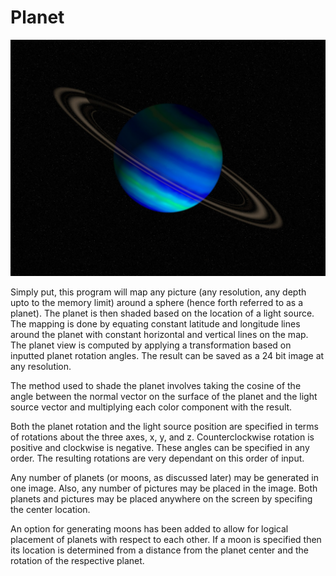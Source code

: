 # Planet

![intro](blue.jpg)

Simply put, this program will map any picture (any resolution, any depth upto to the memory limit) around a sphere (hence forth referred to as a planet). The planet is then shaded based on the location of a light source. The mapping is done by equating constant latitude and longitude lines around the planet with constant horizontal and vertical lines on the map. The planet view is computed by applying a transformation based on inputted planet rotation angles. The result can be saved as a 24 bit image at any resolution.

The method used to shade the planet involves taking the cosine of the angle between the normal vector on the surface of the planet and the light source vector and multiplying each color component with the result.

Both the planet rotation and the light source position are specified in terms of rotations about the three axes, x, y, and z. Counterclockwise rotation is positive and clockwise is negative. These angles can be specified in any order. The resulting rotations are very dependant on this order of input.

Any number of planets (or moons, as discussed later) may be generated in one image. Also, any number of pictures may be placed in the image. Both planets and pictures may be placed anywhere on the screen by specifing the center location.

An option for generating moons has been added to allow for logical placement of planets with respect to each other. If a moon is specified then its location is determined from a distance from the planet center and the rotation of the respective planet.
